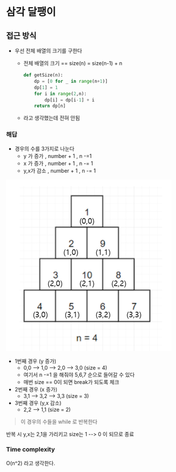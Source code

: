 # 삼각 달팽이

## 접근 방식

* 우선 전체 배열의 크기를 구한다

  * 전체 배열의 크기 == size(n) = size(n-1) + n

    ```python
    def getSize(n):
        dp = [0 for _ in range(n+1)]
        dp[1] = 1
        for i in range(2,n):
            dp[i] = dp[i-1] + i
        return dp[n]
    ```

  * 라고 생각했는데 전혀 안됨



### 해답

* 경우의 수를 3가지로 나눈다
  * y 가 증가 , number + 1 , n -=1
  * x 가 증가 , number + 1 , n -= 1
  * y,x가 감소 , number + 1 , n -= 1

![](./graph.png)


* 1번째 경우 (y 증가)
  * 0,0 --> 1,0 --> 2,0 --> 3,0 (size = 4)
  * 여기서 n -=1 을 해줘야 5,6,7 순으로 들어갈 수 있다
  * 매번 size == 0이 되면 break가 되도록 체크
* 2번째 경우 (x 증가)
  * 3,1 --> 3,2 --> 3,3 (size = 3)
* 3번째 경우 (y,x 감소)
  * 2,2 --> 1,1 (size = 2)

> 이 경우의 수들을 while 로 반복한다

반복 시 y,x는 2,1을 가리키고  size는 1 --> 0 이 되므로 종료

### Time complexity

O(n^2) 라고 생각한다.